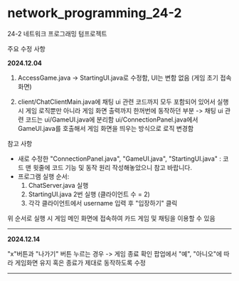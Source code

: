 # network_programming_24-2
24-2 네트워크 프로그래밍 텀프로젝트

주요 수정 사항

**2024.12.04**

1. AccessGame.java -> StartingUI.java로 수정함, UI는 변함 없음 (게임 초기 접속 화면)

2. client/ChatClientMain.java에 채팅 ui 관련 코드까지 모두 포함되어 있어서 실행 시 게임 로직뿐만 아니라 게임 화면 출력까지 한꺼번에 동작하던 부분 -> 채팅 ui 관련 코드는 ui/GameUI.java에 분리함 ui/ConnectionPanel.java에서 GameUI.java를 호출해서 게임 화면을 띄우는 방식으로 로직 변경함

참고 사항

- 새로 수정한 "ConnectionPanel.java", "GameUI.java", "StartingUI.java" : 코드 맨 윗줄에 코드 기능 및 동작 원리 작성해놓았으니 참고 바랍니다.
- 프로그램 실행 순서:
	1. ChatServer.java 실행
	2. StartingUI.java 2번 실행 (클라이언트 수 = 2)
	3. 각각 클라이언트에서 username 입력 후 "입장하기" 클릭

위 순서로 실행 시 게임 메인 화면에 접속하여 카드 게임 및 채팅을 이용할 수 있음

-----------------------------------------------------------------------------------------

**2024.12.14**

"x"버튼과 "나가기" 버튼 누르는 경우
-> 게임 종료 확인 팝업에서 "예", "아니오"에 따라 게임화면 유지 혹은 종료가 제대로 동작하도록 수정

-----------------------------------------------------------------------------------------
